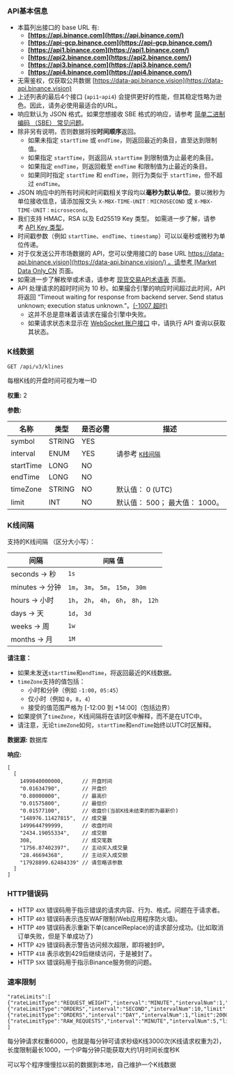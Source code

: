 ### API基本信息

- 本篇列出接口的 base URL 有:
    - **[https://api.binance.com](https://api.binance.com/)**
    - **[https://api-gcp.binance.com](https://api-gcp.binance.com/)**
    - **[https://api1.binance.com](https://api1.binance.com/)**
    - **[https://api2.binance.com](https://api2.binance.com/)**
    - **[https://api3.binance.com](https://api3.binance.com/)**
    - **[https://api4.binance.com](https://api4.binance.com/)**
- 无需鉴权，仅获取公共数据 [https://data-api.binance.vision](https://data-api.binance.vision)
- 上述列表的最后4个接口 (`api1`-`api4`) 会提供更好的性能，但其稳定性略为逊色。因此，请务必使用最适合的URL。
- 响应默认为 JSON 格式。如果您想接收 SBE 格式的响应，请参考 [简单二进制编码 （SBE） 常见问题](https://developers.binance.com/docs/zh-CN/binance-spot-api-docs/faqs/sbe_faq)。
- 除非另有说明，否则数据将按**时间顺序**返回。
    - 如果未指定 `startTime` 或 `endTime`，则返回最近的条目，直至达到限制值。
    - 如果指定 `startTime`，则返回从 `startTime` 到限制值为止最老的条目。
    - 如果指定 `endTime`，则返回截至 `endTime` 和限制值为止最近的条目。
    - 如果同时指定 `startTime` 和 `endTime`，则行为类似于 `startTime`，但不超过 `endTime`。
- JSON 响应中的所有时间和时间戳相关字段均以**毫秒为默认单位**。要以微秒为单位接收信息，请添加报文头 `X-MBX-TIME-UNIT：MICROSECOND` 或 `X-MBX-TIME-UNIT：microsecond`。
- 我们支持 HMAC，RSA 以及 Ed25519 Key 类型。 如需进一步了解，请参考 [API Key 类型](https://developers.binance.com/docs/zh-CN/binance-spot-api-docs/faqs/api_key_types)。
- 时间戳参数（例如 `startTime`、`endTime`、`timestamp`）可以以毫秒或微秒为单位传递。
- 对于仅发送公开市场数据的 API，您可以使用接口的 base URL [https://data-api.binance.vision](https://data-api.binance.vision/) 。请参考 [Market Data Only_CN](https://developers.binance.com/docs/zh-CN/binance-spot-api-docs/faqs/market_data_only) 页面。
- 如需进一步了解枚举或术语，请参考 [现货交易API术语表](https://developers.binance.com/docs/zh-CN/binance-spot-api-docs/faqs/spot_glossary) 页面。
- API 处理请求的超时时间为 10 秒。如果撮合引擎的响应时间超过此时间，API 将返回 “Timeout waiting for response from backend server. Send status unknown; execution status unknown.”。[(-1007 超时)](https://developers.binance.com/docs/zh-CN/binance-spot-api-docs/errors#-1007-timeout)
    - 这并不总是意味着该请求在撮合引擎中失败。
    - 如果请求状态未显示在 [WebSocket 账户接口](https://developers.binance.com/docs/zh-CN/binance-spot-api-docs/user-data-stream) 中，请执行 API 查询以获取其状态。

### K线数据

```
GET /api/v3/klines
```

每根K线的开盘时间可视为唯一ID

**权重:** 2

**参数:** 

| 名称        | 类型     | 是否必需 | 描述                   |
| --------- | ------ | ---- | -------------------- |
| symbol    | STRING | YES  |                      |
| interval  | ENUM   | YES  | 请参考 [`K线间隔`](#K线间隔)  |
| startTime | LONG   | NO   |                      |
| endTime   | LONG   | NO   |                      |
| timeZone  | STRING | NO   | 默认值： 0 (UTC)         |
| limit     | INT    | NO   | 默认值： 500； 最大值： 1000。 |

### K线间隔

支持的K线间隔 （区分大小写）：

|间隔|`间隔` 值|
|---|---|
|seconds -> 秒|`1s`|
|minutes -> 分钟|`1m`， `3m`， `5m`， `15m`， `30m`|
|hours -> 小时|`1h`， `2h`， `4h`， `6h`， `8h`， `12h`|
|days -> 天|`1d`， `3d`|
|weeks -> 周|`1w`|
|months -> 月|`1M`|

**请注意：**

- 如果未发送`startTime`和`endTime`，将返回最近的K线数据。
- `timeZone`支持的值包括：
    - 小时和分钟（例如 `-1:00`，`05:45`）
    - 仅小时（例如 `0`，`8`，`4`）
    - 接受的值范围严格为 [-12:00 到 +14:00]（包括边界）
- 如果提供了`timeZone`，K线间隔将在该时区中解释，而不是在UTC中。
- 请注意，无论`timeZone`如何，`startTime`和`endTime`始终以UTC时区解释。

**数据源:** 数据库

**响应:** 

```
[
  [
    1499040000000,      // 开盘时间
    "0.01634790",       // 开盘价
    "0.80000000",       // 最高价
    "0.01575800",       // 最低价
    "0.01577100",       // 收盘价(当前K线未结束的即为最新价)
    "148976.11427815",  // 成交量
    1499644799999,      // 收盘时间
    "2434.19055334",    // 成交额
    308,                // 成交笔数
    "1756.87402397",    // 主动买入成交量
    "28.46694368",      // 主动买入成交额
    "17928899.62484339" // 请忽略该参数
  ]
]
```

### HTTP错误码

- HTTP `4XX` 错误码用于指示错误的请求内容、行为、格式。问题在于请求者。
- HTTP `403` 错误码表示违反WAF限制(Web应用程序防火墙)。
- HTTP `409` 错误码表示重新下单(cancelReplace)的请求部分成功。(比如取消订单失败，但是下单成功了)
- HTTP `429` 错误码表示警告访问频次超限，即将被封IP。
- HTTP `418` 表示收到429后继续访问，于是被封了。
- HTTP `5XX` 错误码用于指示Binance服务侧的问题。

### 速率限制

```
"rateLimits":[
{"rateLimitType":"REQUEST_WEIGHT","interval":"MINUTE","intervalNum":1,"limit":6000},{"rateLimitType":"ORDERS","interval":"SECOND","intervalNum":10,"limit":100},{"rateLimitType":"ORDERS","interval":"DAY","intervalNum":1,"limit":200000},{"rateLimitType":"RAW_REQUESTS","interval":"MINUTE","intervalNum":5,"limit":61000}
]
```

每分钟请求权重6000，也就是每分钟可请求秒级K线3000次(K线请求权重为2)，长度限制最长1000，一个IP每分钟只能获取大约1月时间长度秒K

可以写个程序慢慢拉以前的数据到本地，自己维护一个K线数据